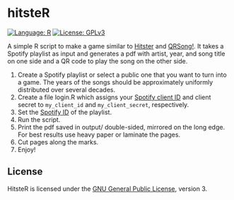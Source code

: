 # hitsteR

[![Language: R](https://img.shields.io/badge/Language-R-blue?logo=r)][r]
[![License: GPLv3](https://img.shields.io/badge/License-GPLv3-blue.svg)][gplv3]

A simple R script to make a game similar to [Hitster][hitster] and [QRSong!][qrsong]. It takes a Spotify playlist as input and generates a pdf with artist, year, and song title on one side and a QR code to play the song on the other side.

1. Create a Spotify playlist or select a public one that you want to turn into a game. The years of the songs should be approximately uniformly distributed over several decades. 
1. Create a file login.R which assigns your [Spotify client ID][spotify-dev] and client secret to `my_client_id` and `my_client_secret`, respectively. 
2. Set the [Spotify ID][playlist-id] of the playlist.
3. Run the script.
4. Print the pdf saved in output/ double-sided, mirrored on the long edge. For best results use heavy paper or laminate the pages.
5. Cut pages along the marks.
6. Enjoy!

## License

HitsteR is licensed under the [GNU General Public License][gplv3], version 3.

[r]:       https://www.r-project.org/
[gplv3]:   https://www.gnu.org/licenses/gpl-3.0.html
[hitster]: https://boardgamegeek.com/boardgame/318243/hitster
[qrsong]:  https://www.qrsong.io/
[howplay]: https://hitstergame.com/en-us/how-to-play-premium/
[spotify-dev]: https://developer.spotify.com/my-applications/#!/applications
[playlist-id]: https://developer.spotify.com/documentation/web-api/concepts/spotify-uris-ids
